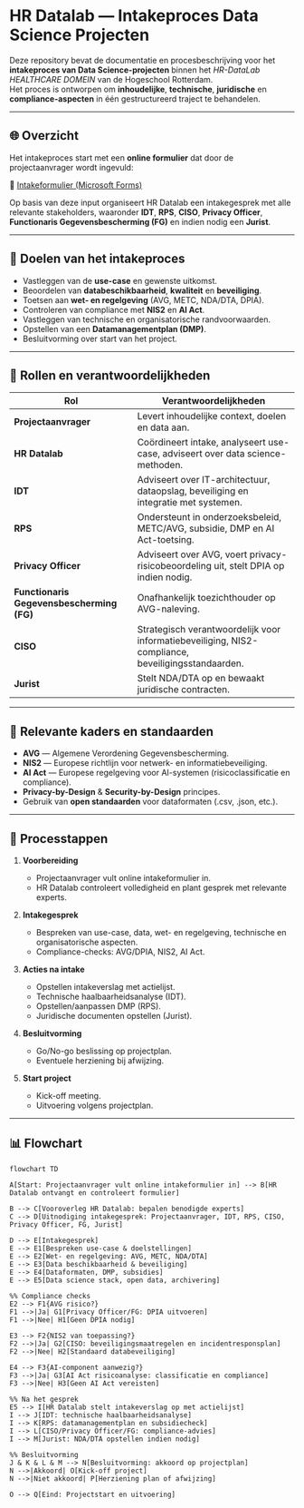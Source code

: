 # HR Datalab — Intakeproces Data Science Projecten  
  
Deze repository bevat de documentatie en procesbeschrijving voor het **intakeproces van Data Science-projecten** binnen het *HR-DataLab HEALTHCARE DOMEIN* van de Hogeschool Rotterdam.    
Het proces is ontworpen om **inhoudelijke**, **technische**, **juridische** en **compliance-aspecten** in één gestructureerd traject te behandelen.  
  
---  
  
## 🌐 Overzicht  
  
Het intakeproces start met een **online formulier** dat door de projectaanvrager wordt ingevuld:  
  
🔗 [Intakeformulier (Microsoft Forms)](https://forms.office.com/Pages/DesignPageV2.aspx?subpage=design&FormId=zrpvyrp8U02GgaBihPf_Ro_UBdB0scVKmjPnS1OYmFhUMDc5WTNFOVI3RzU1NDVBWDJRVUhFTVJJTC4u)  
  
Op basis van deze input organiseert HR Datalab een intakegesprek met alle relevante stakeholders, waaronder **IDT**, **RPS**, **CISO**, **Privacy Officer**, **Functionaris Gegevensbescherming (FG)** en indien nodig een **Jurist**.  
  
---  
  
## 🧩 Doelen van het intakeproces  
  
- Vastleggen van de **use-case** en gewenste uitkomst.  
- Beoordelen van **databeschikbaarheid**, **kwaliteit** en **beveiliging**.  
- Toetsen aan **wet- en regelgeving** (AVG, METC, NDA/DTA, DPIA).  
- Controleren van compliance met **NIS2** en **AI Act**.  
- Vastleggen van technische en organisatorische randvoorwaarden.  
- Opstellen van een **Datamanagementplan (DMP)**.  
- Besluitvorming over start van het project.  
  
---  
  
## 👥 Rollen en verantwoordelijkheden  
  
| Rol | Verantwoordelijkheden |  
| --- | --- |  
| **Projectaanvrager** | Levert inhoudelijke context, doelen en data aan. |  
| **HR Datalab** | Coördineert intake, analyseert use-case, adviseert over data science-methoden. |  
| **IDT** | Adviseert over IT-architectuur, dataopslag, beveiliging en integratie met systemen. |  
| **RPS** | Ondersteunt in onderzoeksbeleid, METC/AVG, subsidie, DMP en AI Act-toetsing. |  
| **Privacy Officer** | Adviseert over AVG, voert privacy-risicobeoordeling uit, stelt DPIA op indien nodig. |  
| **Functionaris Gegevensbescherming (FG)** | Onafhankelijk toezichthouder op AVG-naleving. |  
| **CISO** | Strategisch verantwoordelijk voor informatiebeveiliging, NIS2-compliance, beveiligingsstandaarden. |  
| **Jurist** | Stelt NDA/DTA op en bewaakt juridische contracten. |  
  
---  
  
## 📜 Relevante kaders en standaarden  
  
- **AVG** — Algemene Verordening Gegevensbescherming.  
- **NIS2** — Europese richtlijn voor netwerk- en informatiebeveiliging.  
- **AI Act** — Europese regelgeving voor AI-systemen (risicoclassificatie en compliance).  
- **Privacy-by-Design** & **Security-by-Design** principes.  
- Gebruik van **open standaarden** voor dataformaten (.csv, .json, etc.).  
  
---  
  
## 🔄 Processtappen  
  
1. **Voorbereiding**    
   - Projectaanvrager vult online intakeformulier in.  
   - HR Datalab controleert volledigheid en plant gesprek met relevante experts.  
  
2. **Intakegesprek**    
   - Bespreken van use-case, data, wet- en regelgeving, technische en organisatorische aspecten.  
   - Compliance-checks: AVG/DPIA, NIS2, AI Act.  
  
3. **Acties na intake**    
   - Opstellen intakeverslag met actielijst.  
   - Technische haalbaarheidsanalyse (IDT).  
   - Opstellen/aanpassen DMP (RPS).  
   - Juridische documenten opstellen (Jurist).  
  
4. **Besluitvorming**    
   - Go/No-go beslissing op projectplan.  
   - Eventuele herziening bij afwijzing.  
  
5. **Start project**    
   - Kick-off meeting.  
   - Uitvoering volgens projectplan.  
  
---  
  
## 📊 Flowchart  
  
```mermaid  
flowchart TD  
  
A[Start: Projectaanvrager vult online intakeformulier in] --> B[HR Datalab ontvangt en controleert formulier]  
  
B --> C[Vooroverleg HR Datalab: bepalen benodigde experts]  
C --> D[Uitnodiging intakegesprek: Projectaanvrager, IDT, RPS, CISO, Privacy Officer, FG, Jurist]  
  
D --> E[Intakegesprek]  
E --> E1[Bespreken use-case & doelstellingen]  
E --> E2[Wet- en regelgeving: AVG, METC, NDA/DTA]  
E --> E3[Data beschikbaarheid & beveiliging]  
E --> E4[Dataformaten, DMP, subsidies]  
E --> E5[Data science stack, open data, archivering]  
  
%% Compliance checks  
E2 --> F1{AVG risico?}  
F1 -->|Ja| G1[Privacy Officer/FG: DPIA uitvoeren]  
F1 -->|Nee| H1[Geen DPIA nodig]  
  
E3 --> F2{NIS2 van toepassing?}  
F2 -->|Ja| G2[CISO: beveiligingsmaatregelen en incidentresponsplan]  
F2 -->|Nee| H2[Standaard databeveiliging]  
  
E4 --> F3{AI-component aanwezig?}  
F3 -->|Ja| G3[AI Act risicoanalyse: classificatie en compliance]  
F3 -->|Nee| H3[Geen AI Act vereisten]  
  
%% Na het gesprek  
E5 --> I[HR Datalab stelt intakeverslag op met actielijst]  
I --> J[IDT: technische haalbaarheidsanalyse]  
I --> K[RPS: datamanagementplan en subsidiecheck]  
I --> L[CISO/Privacy Officer/FG: compliance-advies]  
I --> M[Jurist: NDA/DTA opstellen indien nodig]  
  
%% Besluitvorming  
J & K & L & M --> N[Besluitvorming: akkoord op projectplan]  
N -->|Akkoord| O[Kick-off project]  
N -->|Niet akkoord| P[Herziening plan of afwijzing]  
  
O --> Q[Eind: Projectstart en uitvoering]  
